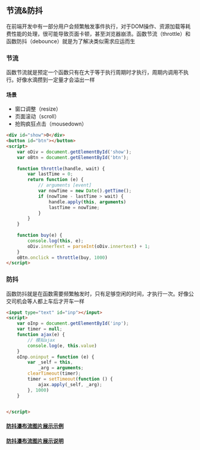 ## 节流&防抖

在前端开发中有一部分用户会频繁触发事件执行，对于DOM操作、资源加载等耗费性能的处理，很可能导致页面卡顿，甚至浏览器崩溃。函数节流（throttle）和函数防抖（debounce）就是为了解决类似需求应运而生

### 节流

函数节流就是预定一个函数只有在大于等于执行周期时才执行，周期内调用不执行。好像水滴攒到一定量才会溢出一样

#### 场景

- 窗口调整（resize）
- 页面滚动（scroll）
- 抢购疯狂点击（mousedown）

```html
<div id="show">0</div>
<button id="btn"></button>
<script>
	var oDiv = document.getElementById('show');
    var oBtn = document.getElementById('btn');
    
    function throttle(handle, wait) {
        var lastTime = 0;
        return function (e) {
            // arguments [event]
            var nowTime = new Date().getTime();
            if (nowTime - lastTime > wait) {
                handle.apply(this, arguments)
                lastTime = nowTime;
            }
        }
    }
    
    function buy(e) {
        console.log(this, e);
        oDiv.innerText = parseInt(oDiv.innertext) + 1;
    }
    oBtn.onclick = throttle(buy, 1000)
</script>
```

### 防抖

函数防抖就是在函数需要频繁触发时，只有足够空闲的时间，才执行一次。好像公交司机会等人都上车后才开车一样

```html
<input type="text" id="inp"></input>
<script>
	var oInp = document.getElementById('inp');
    var timer = null;
    function ajax(e) {
        // 模拟ajax
        console.log(e, this.value)
    }
    oInp.oninput = function (e) {
        var _self = this,
            _arg = arguments;
        clearTimeout(timer);
        timer = setTimeout(function () {
            ajax.apply(_self, _arg);
        }, 1000)
    }


</script>
```

#### [防抖瀑布流图片展示示例](./index.html)

#### [防抖瀑布流图片展示说明](./笔记.md)

